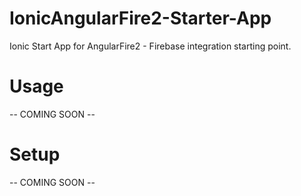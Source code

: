 # IonicAngularFire2-Starter-App
Ionic Start App for AngularFire2 - Firebase integration starting point.

# Usage
-- COMING SOON --

# Setup 
-- COMING SOON --
